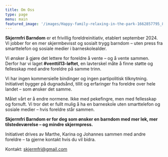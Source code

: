 ```yaml
---
title: Om Oss
type: page
menu: main
featured_image: '/images/Happy-family-relaxing-in-the-park-1662857795_8261x5508.jpeg'
---
```

**Skjermfri Barndom** er et frivillig foreldreinitiativ, etablert september 2024.
Vi jobber for en mer skjermbevisst og sosialt trygg barndom – uten press fra smarttelefon og sosiale medier i barneskolealder.

Vi ønsker å gjøre det lettere for foreldre å vente – og å vente sammen.
Derfor har vi laget **#venttil13-løftet**, en lavterskel måte å finne støtte og fellesskap med andre foreldre på samme trinn.

Vi har ingen kommersielle bindinger og ingen partipolitisk tilknytning.
Initiativet bygger på dugnadsånd, tillit og erfaringer fra foreldre over hele landet – som ønsker det samme.

Målet vårt er å endre normene. Ikke med pekefingre, men med fellesskap og fornuft.
Vi tror det er fullt mulig å ha en barneskole uten smarttelefon og sosiale medier – hvis foreldre står sammen.

**Skjermfri Barndom er for deg som ønsker en barndom med mer lek, mer tilstedeværelse – og mindre skjermpress.**

Initiativet drives av Marthe, Karina og Johannes sammen med andre foreldre – ta gjerne kontakt hvis du vil bidra.

Kontakt: skjermfri@gmail.com
